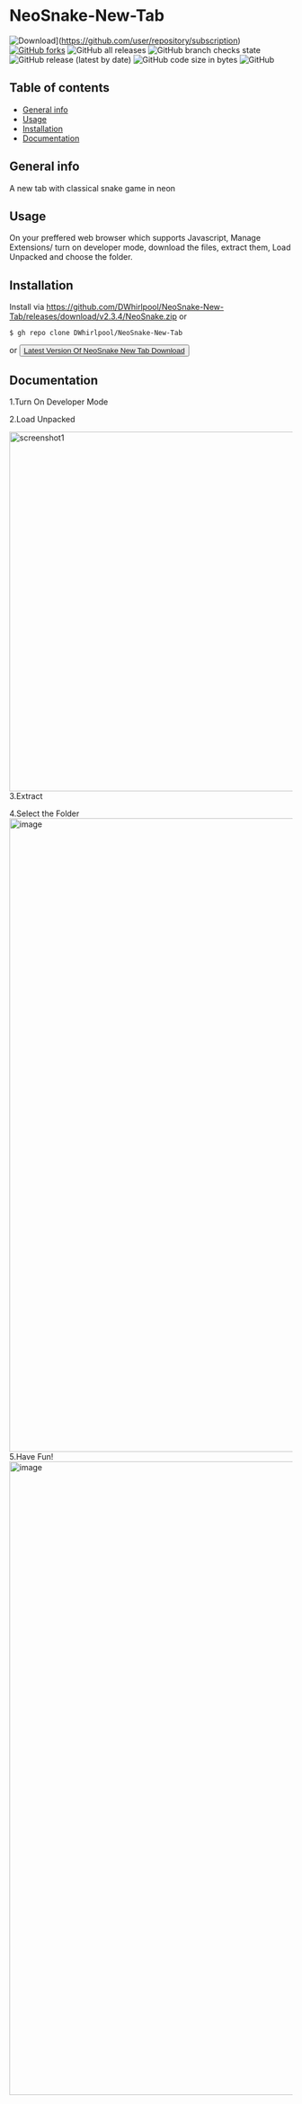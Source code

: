 # NeoSnake-New-Tab 
![Download](https://s18955.pcdn.co/wp-content/uploads/2018/02/github.png)](https://github.com/user/repository/subscription)
[![GitHub forks](https://img.shields.io/github/forks/DWhirlpool/NeoSnake-New-Tab)](https://github.com/DWhirlpool/NeoSnake-New-Tab/network) ![GitHub all releases](https://img.shields.io/github/downloads/DWhirlpool/NeoSnake-New-Tab/total) ![GitHub branch checks state](https://img.shields.io/github/checks-status/DWhirlpool/NeoSnake-New-Tab/main) ![GitHub release (latest by date)](https://img.shields.io/github/v/release/DWhirlpool/NeoSnake-New-Tab) ![GitHub code size in bytes](https://img.shields.io/github/languages/code-size/DWhirlpool/NeoSnake-New-Tab) ![GitHub](https://img.shields.io/github/license/DWhirlpool/NeoSnake-New-Tab)
## Table of contents
* [General info](#general-info)
* [Usage](#Usage)
* [Installation](#Installation)
* [Documentation](#Documentation)
## General info
A new tab with classical snake game in neon
## Usage
On your preffered web browser which supports Javascript, Manage Extensions/ turn on developer mode, download the files, extract them, Load Unpacked and choose the folder.
## Installation
Install via
https://github.com/DWhirlpool/NeoSnake-New-Tab/releases/download/v2.3.4/NeoSnake.zip
or
```
$ gh repo clone DWhirlpool/NeoSnake-New-Tab
```
or
<button><a href="/NeoSnake-v2.5.0.zip" download="NeoSnake-v2.5.0">Latest Version Of NeoSnake New Tab Download</a></button>
## Documentation
1.Turn On Developer Mode

2.Load Unpacked

<img width="640" alt="screenshot1" src="https://user-images.githubusercontent.com/95860724/158799746-949772d7-676b-4073-9abb-fc70925ea65c.png">
3.Extract

4.Select the Folder 
<img width="1128" alt="image" src="https://user-images.githubusercontent.com/95860724/158808822-be70cf33-2333-481b-b968-589490c1af74.png">
5.Have Fun! 
<img width="1128" alt="image" src="https://user-images.githubusercontent.com/95860724/158809133-a7ba9d69-a522-4ca7-9c8a-c61896845a5f.png">
